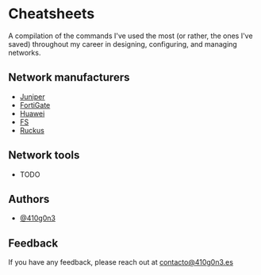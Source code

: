 
# Cheatsheets

A compilation of the commands I've used the most (or rather, the ones I've saved) throughout my career in designing, configuring, and managing networks.


## Network manufacturers
- [Juniper](Juniper.md)
- [FortiGate](FortiGate.md)
- [Huawei](Huawei.md)
- [FS](FS.md)
- [Ruckus](Ruckus.md)

## Network tools
- TODO



## Authors

- [@410g0n3](https://www.github.com/410g0n3)


## Feedback

If you have any feedback, please reach out at [contacto@410g0n3.es](mailto:contacto@410g0n3.es)
